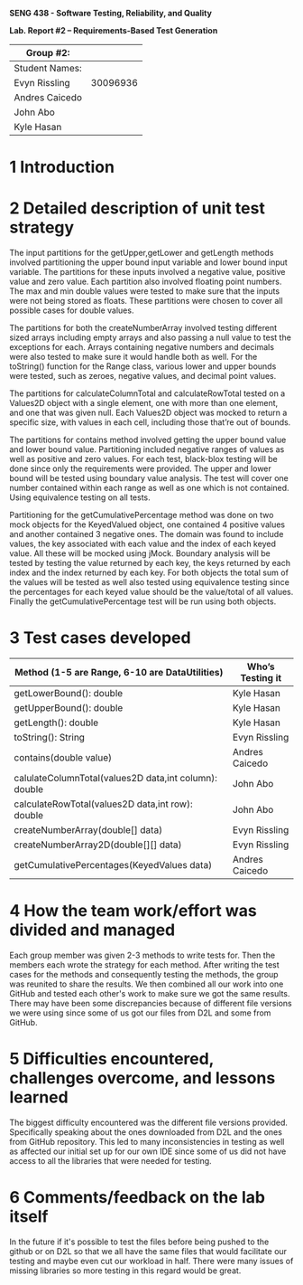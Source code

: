 **SENG 438 - Software Testing, Reliability, and Quality**

**Lab. Report \#2 – Requirements-Based Test Generation**

| Group \#2:      |     |
| -------------- | --- |
| Student Names: |     |
| Evyn Rissling               |30096936     |
| Andres Caicedo  |     |
| John Abo               |     |
| Kyle Hasan             |     |

# 1 Introduction



# 2 Detailed description of unit test strategy

The input partitions for the getUpper,getLower and getLength methods involved partitioning the upper bound input variable and lower bound input variable. The partitions for these inputs involved a negative value, positive value and zero value. Each partition also involved floating point numbers. The max and min double values were tested to make sure that the inputs were not being stored as floats. These partitions were chosen to cover all possible cases for double values.

The partitions for both the createNumberArray involved testing different sized arrays including empty arrays and also passing a null value to test the exceptions for each. Arrays containing negative numbers and decimals were also tested to make sure it would handle both as well. For the toString() function for the Range class, various lower and upper bounds were tested, such as zeroes, negative values, and decimal point values.

The partitions for calculateColumnTotal and calculateRowTotal tested on a Values2D object with a single element, one with more than one element, and one that was given null. Each Values2D object was mocked to return a specific size, with values in each cell, including those that’re out of bounds.

The partitions for contains method involved getting the upper bound value and lower bound value. Partitioning included negative ranges of values as well as positive and zero values. For each test, black-blox testing will be done since only the requirements were provided. The upper and lower bound will be tested using boundary value analysis. The test will cover one number contained within each range as well as one which is not contained. Using equivalence testing on all tests. 

Partitioning for the getCumulativePercentage method was done on two mock objects for the KeyedValued object, one contained 4 positive values and another contained 3 negative ones. The domain was found to include values, the key associated with each value and the index of each keyed value. All these will be mocked using jMock. Boundary analysis will be tested by testing the value returned by each key, the keys returned by each index and the index returned by each key. For both objects the total sum of the values will be tested as well also tested using equivalence testing since the percentages for each keyed value should be the value/total of all values. Finally the getCumulativePercentage test will be run using both objects.


# 3 Test cases developed

| Method (1-5 are Range, 6-10 are DataUtilities)          | Who’s Testing it |
| ------------------------------------------------------- | ---------------- |
| getLowerBound(): double                                 | Kyle Hasan       |
| getUpperBound(): double                                 | Kyle Hasan       |
| getLength(): double                                     | Kyle Hasan       |
| toString(): String                                      | Evyn Rissling    |
| contains(double value)                                  | Andres Caicedo   |
| calulateColumnTotal(values2D data,int column): double | John Abo         |
| calculateRowTotal(values2D data,int row): double      | John Abo         |
| createNumberArray(double\[\] data)                      | Evyn Rissling    |
| createNumberArray2D(double\[\]\[\] data)                | Evyn Rissling    |
| getCumulativePercentages(KeyedValues data)              | Andres Caicedo   |

# 4 How the team work/effort was divided and managed

Each group member was given 2-3 methods to write tests for. Then the members each wrote the strategy for each method. After writing the test cases for the methods and consequently testing the methods, the group was reunited to share the results. We then combined all our work into one GitHub and tested each other's work to make sure we got the same results. There may have been some discrepancies because of different file versions we were using since some of us got our files from D2L and some from GitHub.


# 5 Difficulties encountered, challenges overcome, and lessons learned

The biggest difficulty encountered was the different file versions provided. Specifically speaking about the ones downloaded from D2L and the ones from GitHub repository. This led to many inconsistencies in testing as well as affected our initial set up for our own IDE since some of us did not have access to all the libraries that were needed for testing.

# 6 Comments/feedback on the lab itself

In the future if it's possible to test the files before being pushed to the github or on D2L so that we all have the same files that would facilitate our testing and maybe even cut our workload in half. There were many issues of missing libraries so more testing in this regard would be great.
